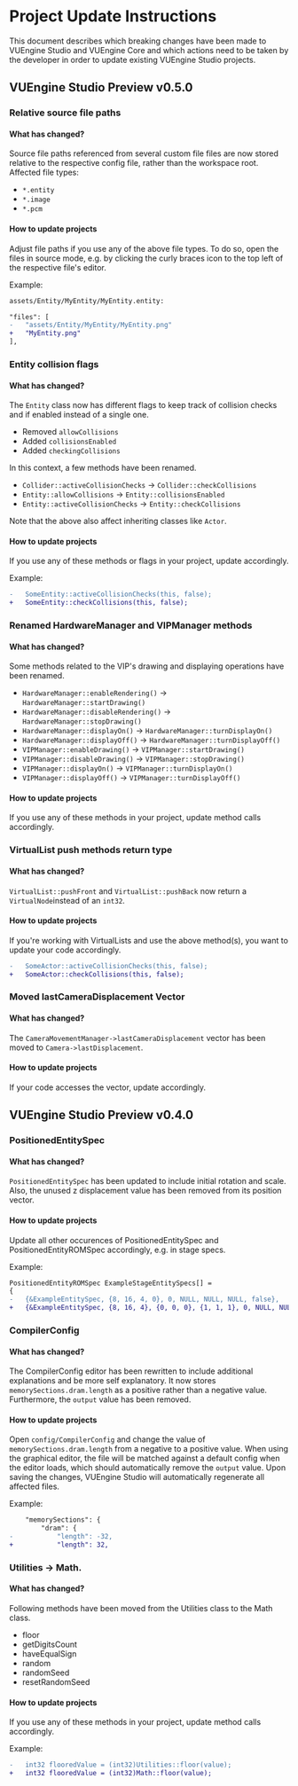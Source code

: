 # Project Update Instructions

This document describes which breaking changes have been made to VUEngine Studio and VUEngine Core and which actions need to be taken by the developer in order to update existing VUEngine Studio projects.

## VUEngine Studio Preview v0.5.0

### Relative source file paths

#### What has changed?

Source file paths referenced from several custom file files are now stored relative to the respective config file, rather than the workspace root. Affected file types:

- `*.entity`
- `*.image`
- `*.pcm`

#### How to update projects

Adjust file paths if you use any of the above file types. To do so, open the files in source mode, e.g. by clicking the curly braces icon to the top left of the respective file's editor.

Example:

```diff
assets/Entity/MyEntity/MyEntity.entity:

"files": [
-	"assets/Entity/MyEntity/MyEntity.png"
+	"MyEntity.png"
],
```

### Entity collision flags

#### What has changed?

The `Entity` class now has different flags to keep track of collision checks and if enabled instead of a single one.

- Removed `allowCollisions`
- Added `collisionsEnabled`
- Added `checkingCollisions`

In this context, a few methods have been renamed.

- `Collider::activeCollisionChecks` -> `Collider::checkCollisions`
- `Entity::allowCollisions` -> `Entity::collisionsEnabled`
- `Entity::activeCollisionChecks` -> `Entity::checkCollisions`

Note that the above also affect inheriting classes like `Actor`.

#### How to update projects

If you use any of these methods or flags in your project, update accordingly.

Example:

```diff
-	SomeEntity::activeCollisionChecks(this, false);
+	SomeEntity::checkCollisions(this, false);
```

### Renamed HardwareManager and VIPManager methods

#### What has changed?

Some methods related to the VIP's drawing and displaying operations have been renamed.

- `HardwareManager::enableRendering()` -> `HardwareManager::startDrawing()`
- `HardwareManager::disableRendering()` -> `HardwareManager::stopDrawing()`
- `HardwareManager::displayOn()` -> `HardwareManager::turnDisplayOn()`
- `HardwareManager::displayOff()` -> `HardwareManager::turnDisplayOff()`
- `VIPManager::enableDrawing()` -> `VIPManager::startDrawing()`
- `VIPManager::disableDrawing()` -> `VIPManager::stopDrawing()`
- `VIPManager::displayOn()` -> `VIPManager::turnDisplayOn()`
- `VIPManager::displayOff()` -> `VIPManager::turnDisplayOff()`

#### How to update projects

If you use any of these methods in your project, update method calls accordingly.

### VirtualList push methods return type

#### What has changed?

`VirtualList::pushFront` and `VirtualList::pushBack` now return a `VirtualNode`instead of an `int32`.

#### How to update projects

If you're working with VirtualLists and use the above method(s), you want to update your code accordingly.

```diff
-	SomeActor::activeCollisionChecks(this, false);
+	SomeActor::checkCollisions(this, false);
```

### Moved lastCameraDisplacement Vector

#### What has changed?

The `CameraMovementManager->lastCameraDisplacement` vector has been moved to `Camera->lastDisplacement`.

#### How to update projects

If your code accesses the vector, update accordingly.

## VUEngine Studio Preview v0.4.0

### PositionedEntitySpec

#### What has changed?

`PositionedEntitySpec` has been updated to include initial rotation and scale. Also, the unused z displacement value has been removed from its position vector.

#### How to update projects

Update all other occurences of PositionedEntitySpec and PositionedEntityROMSpec accordingly, e.g. in stage specs.

Example:

```diff
PositionedEntityROMSpec ExampleStageEntitySpecs[] =
{
-	{&ExampleEntitySpec, {8, 16, 4, 0}, 0, NULL, NULL, NULL, false},
+	{&ExampleEntitySpec, {8, 16, 4}, {0, 0, 0}, {1, 1, 1}, 0, NULL, NULL, NULL, false},
```

### CompilerConfig

#### What has changed?

The CompilerConfig editor has been rewritten to include additional explanations and be more self explanatory. It now stores `memorySections.dram.length` as a positive rather than a negative value. Furthermore, the `output` value has been removed.

#### How to update projects

Open `config/CompilerConfig` and change the value of `memorySections.dram.length` from a negative to a positive value. When using the graphical editor, the file will be matched against a default config when the editor loads, which should automatically remove the `output` value. Upon saving the changes, VUEngine Studio will automatically regenerate all affected files.

Example:

```diff
	"memorySections": {
		"dram": {
-			"length": -32,
+			"length": 32,
```

### Utilities -> Math.

#### What has changed?

Following methods have been moved from the Utilities class to the Math class.

- floor
- getDigitsCount
- haveEqualSign
- random
- randomSeed
- resetRandomSeed

#### How to update projects

If you use any of these methods in your project, update method calls accordingly.

Example:

```diff
-	int32 flooredValue = (int32)Utilities::floor(value);
+	int32 flooredValue = (int32)Math::floor(value);
```
